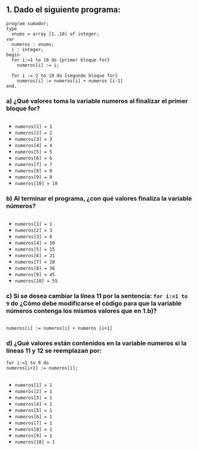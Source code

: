 ## 1. Dado el siguiente programa:
```
program sumador;
type
  vnums = array [1..10] of integer;
var
  numeros : vnums;
  i : integer;
begin
  for i:=1 to 10 do {primer bloque for}
    numeros[i] := i;

  for i := 2 to 10 do {segundo bloque for}
    numeros[i] := numeros[i] + numeros [i-1]
end.
```

### a) ¿Qué valores toma la variable numeros al finalizar el primer bloque for?
## 
- `numeros[1] = 1`
- `numeros[2] = 2`
- `numeros[3] = 3`
- `numeros[4] = 4`
- `numeros[5] = 5`
- `numeros[6] = 6`
- `numeros[7] = 7`
- `numeros[8] = 8`
- `numeros[9] = 9`
- `numeros[10] = 10`


### b) Al terminar el programa, ¿con qué valores finaliza la variable números?
## 
- `numeros[1] = 1`
- `numeros[2] = 3`
- `numeros[3] = 6`
- `numeros[4] = 10`
- `numeros[5] = 15`
- `numeros[6] = 21`
- `numeros[7] = 28`
- `numeros[8] = 36`
- `numeros[9] = 45`
- `numeros[10] = 55`


### c) Si se desea cambiar la línea 11 por la sentencia: `for i:=1 to 9` do ¿Cómo debe modificarse el código para que la variable números contenga los mismos valores que en 1.b)?
## 
```
numeros[i] := numeros[i] + numeros [i+1]
```


### d) ¿Qué valores están contenidos en la variable numeros si la líneas 11 y 12 se reemplazan por:
```
for i:=1 to 9 do
numeros[i+1] := numeros[i];
```
## 
- `numeros[1] = 1`
- `numeros[2] = 1`
- `numeros[3] = 1`
- `numeros[4] = 1`
- `numeros[5] = 1`
- `numeros[6] = 1`
- `numeros[7] = 1`
- `numeros[8] = 1`
- `numeros[9] = 1`
- `numeros[10] = 1`
